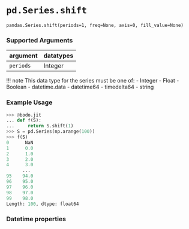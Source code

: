 # `pd.Series.shift`

`pandas.Series.shift(periods=1, freq=None, axis=0, fill_value=None)`

### Supported Arguments

| argument | datatypes |
|-----------|-----------|
| `periods` | Integer |

!!! note
This data type for the series must be one of:
\- Integer
\- Float
\- Boolean
\- datetime.data
\- datetime64
\- timedelta64
\- string

### Example Usage

```py
>>> @bodo.jit
... def f(S):
...     return S.shift(1)
>>> S = pd.Series(np.arange(100))
>>> f(S)
0      NaN
1      0.0
2      1.0
3      2.0
4      3.0
      ...
95    94.0
96    95.0
97    96.0
98    97.0
99    98.0
Length: 100, dtype: float64
```

### Datetime properties

